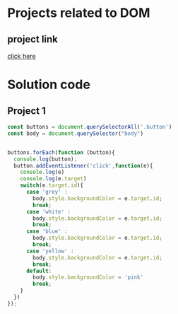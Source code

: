 # Projects related to DOM

## project link
[click here](https://stackblitz.com/edit/dom-project-chaiaurcode?file=index.html)

# Solution code

## Project 1

```javascript
const buttons = document.querySelectorAll('.button')
const body = document.querySelector("body")


buttons.forEach(function (button){
  console.log(button);
  button.addEventListener('click',function(e){
    console.log(e)
    console.log(e.target)
    switch(e.target.id){
      case 'grey' :
        body.style.backgroundColor = e.target.id;
        break;
      case 'white' :
        body.style.backgroundColor = e.target.id;
        break;
      case 'blue' :
        body.style.backgroundColor = e.target.id;
        break;
      case 'yellow' :
        body.style.backgroundColor = e.target.id;
        break;
      default:
        body.style.backgroundColor = 'pink'
        break;
    }
  })
});

```